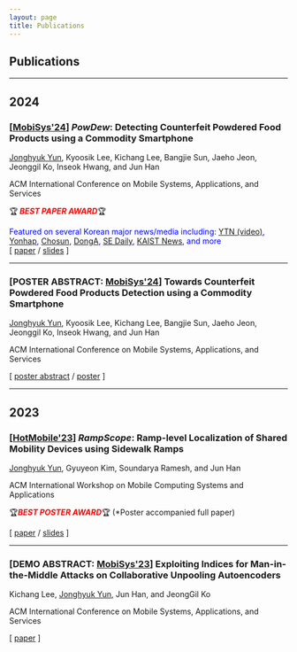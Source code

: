 ```yaml
---
layout: page
title: Publications
---
```


## Publications

<hr> 

## 2024

### **[[MobiSys'24](https://www.sigmobile.org/mobisys/2024)]** **<i>PowDew</i>: Detecting Counterfeit Powdered Food Products using a Commodity Smartphone**   

<u>Jonghyuk Yun</u>, Kyoosik Lee, Kichang Lee, Bangjie Sun, Jaeho Jeon, Jeonggil Ko, Inseok Hwang, and Jun Han  

ACM International Conference on Mobile Systems, Applications, and Services  

🏆<span style="color: red;"><strong><em> BEST PAPER AWARD</em></strong></span>🏆

<span style="color: blue;">Featured on several Korean major news/media including: [YTN (video)](https://www.youtube.com/watch?v=YSUQKdiXhOE&ab_channel=YTN), [Yonhap](https://www.yna.co.kr/view/AKR20240802037500063), [Chosun](https://www.chosun.com/economy/science/2024/08/02/Q5YWOUU4M5HLORQOOU4VEAWPIE/), [DongA](https://m.dongascience.com/news.php?idx=66807), [SE Daily](https://www.sedaily.com/NewsView/2DCUYKINTT), [KAIST News](https://researchnews.kaist.ac.kr/researchnews/html/news/?mode=V&mng_no=38770&skey=prof&sval=%ED%95%9C%EC%A4%80&list_s_date=&list_e_date=&GotoPage=1), and more</span>  
[ [paper](https://dl.acm.org/doi/10.1145/3643832.3661877) / [slides](https://drive.google.com/file/d/1NO5tmbwEX3GliSWQcCYWLwNuodsS2zev/view?usp=drive_link) ] 

<hr> 

### **[POSTER ABSTRACT: [MobiSys'24](https://www.sigmobile.org/mobisys/2024/)]** **Towards Counterfeit Powdered Food Products Detection using a Commodity Smartphone**  

<u>Jonghyuk Yun</u>, Kyoosik Lee, Kichang Lee, Bangjie Sun, Jaeho Jeon, Jeonggil Ko, Inseok Hwang, and Jun Han  

ACM International Conference on Mobile Systems, Applications, and Services  

[ [poster abstract](https://dl.acm.org/doi/10.1145/3643832.3661398) / [poster](https://drive.google.com/file/d/1cLGrmBnHlZuLBoTdw-8_T-Ua4KT8szAu/view?usp=sharing) ] 

<hr> 

## 2023

### **[[HotMobile'23](https://hotmobile.org/2023/)]** **<i>RampScope</i>: Ramp-level Localization of Shared Mobility Devices using Sidewalk Ramps**  

<u>Jonghyuk Yun</u>, Gyuyeon Kim, Soundarya Ramesh, and Jun Han  

ACM International Workshop on Mobile Computing Systems and Applications  

🏆<span style="color: red;"><strong><em>BEST POSTER AWARD</em></strong></span>🏆 (*Poster accompanied full paper)  

[ [paper](https://dl.acm.org/doi/abs/10.1145/3572864.3580334) / [slides](https://drive.google.com/file/d/1fXiNkK_Yi901q7NssSk9TylWzYm1Nvxb/view) ] 

<hr> 

### **[DEMO ABSTRACT: [MobiSys'23](https://www.sigmobile.org/mobisys/2023/)]** **Exploiting Indices for Man-in-the-Middle Attacks on Collaborative Unpooling Autoencoders**  
Kichang Lee, <u>Jonghyuk Yun</u>, Jun Han, and JeongGil Ko  

ACM International Conference on Mobile Systems, Applications, and Services  

[ [paper](https://dl.acm.org/doi/abs/10.1145/3581791.3597291) ]
